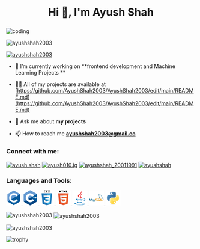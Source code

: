<h1 align="center">Hi 👋, I'm Ayush Shah</h1>
<h3 align="center"></h3>
<img align="center" alt="coding" width="1200" src="https://user-images.githubusercontent.com/55389276/140866485-8fb1c876-9a8f-4d6a-98dc-08c4981eaf70.gif">
<p align="left"> <img src="https://komarev.com/ghpvc/?username=ayushshah2003&label=Profile%20views&color=0e75b6&style=flat" alt="ayushshah2003" /> </p>

<p align="left"> <a href="https://github.com/ryo-ma/github-profile-trophy"><img src="https://github-profile-trophy.vercel.app/?username=ayushshah2003" alt="ayushshah2003" /></a> </p>

- 🔭 I’m currently working on **frontend development and Machine Learning Projects **

- 👨‍💻 All of my projects are available at [https://github.com/AyushShah2003/AyushShah2003/edit/main/README.md](https://github.com/AyushShah2003/AyushShah2003/edit/main/README.md)

- 💬 Ask me about **my projects**

- 📫 How to reach me **ayushshah2003@gmail.co**

<h3 align="left">Connect with me:</h3>
<p align="left">
<a href="https://fb.com/ayush shah" target="blank"><img align="center" src="https://raw.githubusercontent.com/rahuldkjain/github-profile-readme-generator/master/src/images/icons/Social/facebook.svg" alt="ayush shah" height="30" width="40" /></a>
<a href="https://instagram.com/ayush010.ig" target="blank"><img align="center" src="https://raw.githubusercontent.com/rahuldkjain/github-profile-readme-generator/master/src/images/icons/Social/instagram.svg" alt="ayush010.ig" height="30" width="40" /></a>
<a href="https://www.hackerearth.com/ayushshah_20011991" target="blank"><img align="center" src="https://raw.githubusercontent.com/rahuldkjain/github-profile-readme-generator/master/src/images/icons/Social/hackerearth.svg" alt="ayushshah_20011991" height="30" width="40" /></a>
<a href="https://auth.geeksforgeeks.org/user/ayushshah" target="blank"><img align="center" src="https://raw.githubusercontent.com/rahuldkjain/github-profile-readme-generator/master/src/images/icons/Social/geeks-for-geeks.svg" alt="ayushshah" height="30" width="40" /></a>
</p>

<h3 align="left">Languages and Tools:</h3>
<p align="left"> <a href="https://www.cprogramming.com/" target="_blank" rel="noreferrer"> <img src="https://raw.githubusercontent.com/devicons/devicon/master/icons/c/c-original.svg" alt="c" width="40" height="40"/> </a> <a href="https://www.w3schools.com/cpp/" target="_blank" rel="noreferrer"> <img 
src="https://raw.githubusercontent.com/devicons/devicon/master/icons/cplusplus/cplusplus-original.svg" alt="cplusplus" width="40" height="40"/> </a> <a href="https://www.w3schools.com/css/" target="_blank" rel="noreferrer"> <img src="https://raw.githubusercontent.com/devicons/devicon/master/icons/css3/css3-original-wordmark.svg" alt="css3" width="40" height="40"/> </a> <a href="https://www.w3.org/html/" target="_blank" rel="noreferrer"> <img src="https://raw.githubusercontent.com/devicons/devicon/master/icons/html5/html5-original-wordmark.svg" alt="html5" width="40" height="40"/> </a> <a href="https://www.java.com" target="_blank" rel="noreferrer"> <img src="https://raw.githubusercontent.com/devicons/devicon/master/icons/java/java-original.svg" alt="java" width="40" height="40"/> </a> <a href="https://www.mysql.com/" target="_blank" rel="noreferrer"> <img src="https://raw.githubusercontent.com/devicons/devicon/master/icons/mysql/mysql-original-wordmark.svg" alt="mysql" width="40" height="40"/> </a> <a href="https://www.python.org" target="_blank" rel="noreferrer"> <img src="https://raw.githubusercontent.com/devicons/devicon/master/icons/python/python-original.svg" alt="python" width="40" height="40"/> </a> </p>

<p><img align="left" src="https://github-readme-stats.vercel.app/api/top-langs?username=ayushshah2003&show_icons=true&locale=en&layout=compact" alt="ayushshah2003" /></p>

<p>&nbsp;<img align="center" src="https://github-readme-stats.vercel.app/api?username=ayushshah2003&show_icons=true&locale=en" alt="ayushshah2003" /></p>

<p><img align="center" src="https://github-readme-streak-stats.herokuapp.com/?user=ayushshah2003&" alt="ayushshah2003" /></p>

[![trophy](https://github-profile-trophy.vercel.app/?username=ryo-ma)](https://github.com/ryo-ma/github-profile-trophy)
